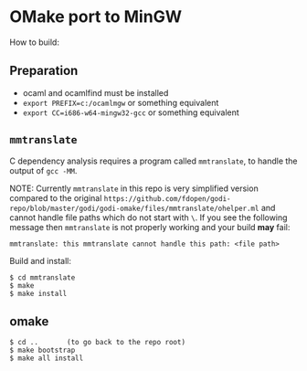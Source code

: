 OMake port to MinGW
======================

How to build:

Preparation
--------------

* ocaml and ocamlfind must be installed
* `export PREFIX=c:/ocamlmgw` or something equivalent
* `export CC=i686-w64-mingw32-gcc` or something equivalent


`mmtranslate`
---------------

C dependency analysis requires a program called `mmtranslate`,
to handle the output of `gcc -MM`.

NOTE: Currently `mmtranslate` in this repo is very simplified version
compared to the original 
`https://github.com/fdopen/godi-repo/blob/master/godi/godi-omake/files/mmtranslate/ohelper.ml`
and cannot handle file paths which do not start with `\`.
If you see the following message then `mmtranslate` is not properly working
and your build **may** fail:

```
mmtranslate: this mmtranslate cannot handle this path: <file path>
```

Build and install:

```shell
$ cd mmtranslate
$ make
$ make install
```

omake
---------------

```shell
$ cd ..       (to go back to the repo root)
$ make bootstrap
$ make all install
```


